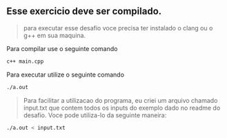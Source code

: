 ## Esse exercicio deve ser compilado.

> para executar esse desafio voce precisa ter instalado o clang ou o g++ em sua maquina.

Para compilar use o seguinte comando
```bash
c++ main.cpp
```

Para executar utilize o seguinte comando
```bash
./a.out
```

> Para facilitar a utilizacao do programa, eu criei um arquivo chamado input.txt
> que contem todos os inputs do exemplo dado no readme do desafio.
> Voce pode utiliza-lo da seguinte maneira:
```bash
./a.out < input.txt
```

